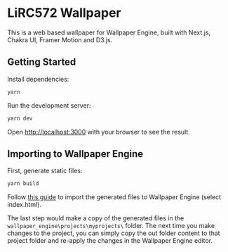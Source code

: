 # LiRC572 Wallpaper

This is a web based wallpaper for Wallpaper Engine, built with Next.js, Chakra UI, Framer Motion and D3.js.

## Getting Started

Install dependencies:

```bash
yarn
```

Run the development server:

```bash
yarn dev
```

Open [http://localhost:3000](http://localhost:3000) with your browser to see the result.

## Importing to Wallpaper Engine

First, generate static files:

```bash
yarn build
```

Follow [this guide](https://docs.wallpaperengine.io/en/web/first/gettingstarted.html) to import the generated files to Wallpaper Engine (select index.html).

The last step would make a copy of the generated files in the `wallpaper_engine\projects\myprojects\` folder. The next time you make changes to the project, you can simply copy the out folder content to that project folder and re-apply the changes in the Wallpaper Engine editor.
